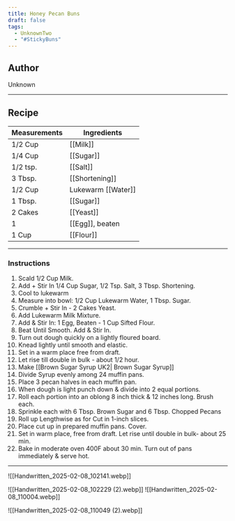 ```yaml
---
title: Honey Pecan Buns
draft: false
tags:
  - UnknownTwo
  - "#StickyBuns"
---
```

## Author
Unknown
___
## Recipe

| Measurements | Ingredients                        |
| :----------- | ---------------------------------- |
| 1/2 Cup      | [[Milk]]                           |
| 1/4 Cup      | [[Sugar]]                          |
| 1/2 tsp.     | [[Salt]]                           |
| 3 Tbsp.      | [[Shortening]]                     |
| 1/2 Cup      | Lukewarm [[Water]]                 |
| 1 Tbsp.      | [[Sugar]]                          |
| 2 Cakes      | [[Yeast]]                          |
| 1            | [[Egg]], beaten                    |
| 1 Cup        | [[Flour]]                          |

___
### Instructions
1.  Scald 1/2 Cup Milk.
2. Add + Stir In 1/4 Cup Sugar, 1/2 Tsp. Salt, 3 Tbsp. Shortening.
3.  Cool to lukewarm
4. Measure into bowl: 1/2 Cup Lukewarm Water, 1 Tbsp. Sugar.
5. Crumble + Stir In - 2 Cakes Yeast.
6. Add Lukewarm Milk Mixture.
7. Add & Stir In: 1 Egg, Beaten - 1 Cup Sifted Flour.
8. Beat Until Smooth. Add & Stir In.
9. Turn out dough quickly on a lightly floured board.
10. Knead lightly until smooth and elastic.
11. Set in a warm place free from draft.
12. Let rise till double in bulk - about 1/2 hour.
13. Make [[Brown Sugar Syrup UK2| Brown Sugar Syrup]]
14. Divide Syrup evenly among 24 muffin pans.
15. Place 3 pecan halves in each muffin pan.
16. When dough is light punch down & divide into 2 equal portions.
17. Roll each portion into an oblong 8 inch thick & 12 inches long. Brush each.
18. Sprinkle each with 6 Tbsp. Brown Sugar and 6 Tbsp. Chopped Pecans
19. Roll up Lengthwise as for Cut in 1-inch slices.
20. Place cut up in prepared muffin pans. Cover.
21. Set in warm place, free from draft. Let rise until double in bulk- about 25 min.
22. Bake in moderate oven 400F about 30 min. Turn out of pans immediately & serve hot.

___
![[Handwritten_2025-02-08_102141.webp]]

![[Handwritten_2025-02-08_102229 (2).webp]]
![[Handwritten_2025-02-08_110004.webp]]

![[Handwritten_2025-02-08_110049 (2).webp]]